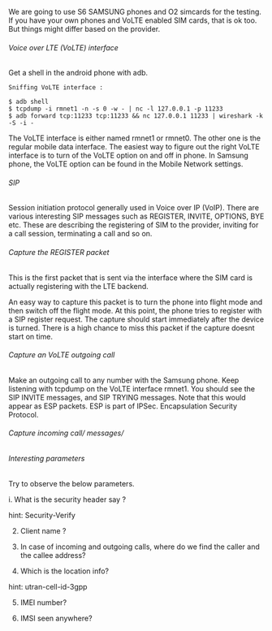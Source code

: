 We are going to use S6 SAMSUNG phones and O2 simcards for the testing. 
If you have your own phones and VoLTE enabled SIM cards, that is ok too. But things might differ based on the provider. 

###### Voice over LTE (VoLTE) interface
Get a shell in the android phone with adb. 

```
Sniffing VoLTE interface :

$ adb shell
$ tcpdump -i rmnet1 -n -s 0 -w - | nc -l 127.0.0.1 -p 11233
$ adb forward tcp:11233 tcp:11233 && nc 127.0.0.1 11233 | wireshark -k -S -i -

```

The VoLTE interface is either named rmnet1 or rmnet0. The other one is the regular mobile data interface. 
The easiest way to figure out the right VoLTE interface is to turn of the VoLTE option on and off in phone. 
In Samsung phone, the VoLTE option can be found in the Mobile Network settings. 

###### SIP
Session initiation protocol generally used in Voice over IP (VoIP).
There are various interesting SIP messages such as REGISTER, INVITE, OPTIONS, BYE etc. These are describing the registering of SIM to the provider, inviting for a call session, terminating a call and so on. 

###### Capture the REGISTER packet
This is the first packet that is sent via the interface where the SIM card is actually registering with the LTE backend. 

An easy way to capture this packet is to turn the phone into flight mode and then switch off the flight mode. At this point, the phone tries to register with a SIP register request.
The capture should start immediately after the device is turned. There is a high chance to miss this packet if the capture doesnt start on time. 


###### Capture an VoLTE outgoing call
Make an outgoing call to any number with the Samsung phone. 
Keep listening with tcpdump on the VoLTE interface rmnet1. You should see the SIP INVITE messages, and SIP TRYING messages. 
Note that this would appear as ESP packets. 
ESP is part of IPSec. Encapsulation Security Protocol. 


###### Capture incoming call/ messages/ 
   
###### Interesting parameters
Try to observe the below parameters. 


i. What is the security header say ?

hint: Security-Verify

2. Client name ?

3. In case of incoming and outgoing calls, where do we find the caller and the callee address?

4. Which is the location info? 

hint: utran-cell-id-3gpp

5. IMEI number?

6. IMSI seen anywhere?


